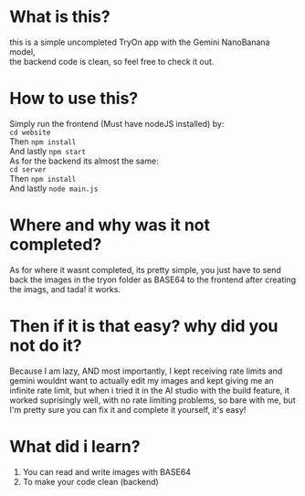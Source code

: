 # What is this?
this is a simple uncompleted TryOn app with the Gemini NanoBanana model, </br> the backend code is clean, so feel free to check it out. </br>
# How to use this?
Simply run the frontend (Must have nodeJS installed) by: </br>
```cd website``` </br> Then ```npm install``` </br> And lastly ```npm start``` </br>
As for the backend its almost the same: </br>
```cd server``` </br> Then ```npm install``` </br> And lastly ```node main.js``` </br>
# Where and why was it not completed?
As for where it wasnt completed, its pretty simple, you just have to send back the images in the tryon folder as BASE64 to the frontend after creating the imags, and tada! it works. </br>
# Then if it is that easy? why did you not do it?
Because I am lazy, AND most importantly, I kept receiving rate limits and gemini wouldnt want to actually edit my images and kept giving me an infinite rate limit, but when i tried it in the AI studio with the 
build feature, it worked suprisingly well, with no rate limiting problems, so bare with me, but I'm pretty sure you can fix it and complete it yourself, it's easy!
# What did i learn?
1. You can read and write images with BASE64
2. To make your code clean (backend)
